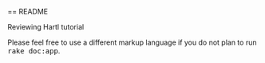 == README

Reviewing Hartl tutorial

Please feel free to use a different markup language if you do not plan to run
<tt>rake doc:app</tt>.
